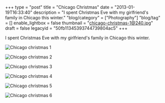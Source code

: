 +++
type = "post"
title = "Chicago Christmas"
date = "2013-01-19T16:33:40"
description = "I spent Christmas Eve with my girlfriend's family in Chicago this winter."
"blog/category" = ["Photography"]
"blog/tag" = []
enable_lightbox = false
thumbnail = "chicago-christmas-1@240.jpg"
draft = false
legacyid = "50fb11345393744739804ac5"
+++

<p>I spent Christmas Eve with my girlfriend's family in Chicago this winter.</p>
<p><img style="display:block; margin-left:auto; margin-right:auto;" src="chicago-christmas-1.jpg" alt="Chicago christmas 1" title="chicago-christmas-1.jpg" border="0"   /></p>
<p><img style="display:block; margin-left:auto; margin-right:auto;" src="chicago-christmas-2.jpg" alt="Chicago christmas 2" title="chicago-christmas-2.jpg" border="0"   /></p>
<p><img style="display:block; margin-left:auto; margin-right:auto;" src="chicago-christmas-3.jpg" alt="Chicago christmas 3" title="chicago-christmas-3.jpg" border="0"   /></p>
<p><img style="display:block; margin-left:auto; margin-right:auto;" src="chicago-christmas-4.jpg" alt="Chicago christmas 4" title="chicago-christmas-4.jpg" border="0"   /></p>
<p><img style="display:block; margin-left:auto; margin-right:auto;" src="chicago-christmas-5.jpg" alt="Chicago christmas 5" title="chicago-christmas-5.jpg" border="0"   /></p>
<p><img style="display:block; margin-left:auto; margin-right:auto;" src="chicago-christmas-6.jpg" alt="Chicago christmas 6" title="chicago-christmas-6.jpg" border="0"   /></p>
    